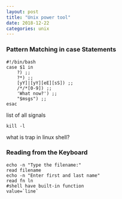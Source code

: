 ```yaml
---
layout: post
title: "Unix power tool"
date: 2018-12-22 
categories: unix
---
```

### Pattern Matching in case Statements
```
#!/bin/bash
case $1 in
    ?) ;; 
    ?*) ;;
    [yY]|[yY][eE][sS]) ;;
    /*/*[0-9]) ;;
    'What now?') ;;
    "$msgs") ;;
esac
```
list of all signals
```
kill -l 
```
what is trap in linux shell?

### Reading from the Keyboard

```
echo -n "Type the filename:"
read filename
echo -n "Enter first and last name"
read fn ln
#shell have built-in function
value=`line`
```

